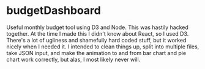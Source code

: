 # budgetDashboard
 
Useful monthly budget tool using D3 and Node. This was hastily hacked together. At the time I made this I didn't know about React, so I used D3. There's a lot of ugliness and shamefully hard coded stuff, but it worked nicely when I needed it. I intended to clean things up, split into multiple files, take JSON input, and make the animation to and from bar chart and pie chart work correctly, but alas, I most likely never will.

